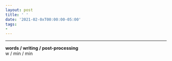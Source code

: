 ```yaml
---
layout: post
title: ' '
date: '2021-02-0xT00:00:00-05:00'
tags:
- 
--- 
```


<!-- {:target="_blank"} -->



---


<!-- hyperlink bank -->


<!-- &#042; = asterisk -->
<!-- &#039; = single quote '-->

**words / writing / post-processing**  
w / min / min
